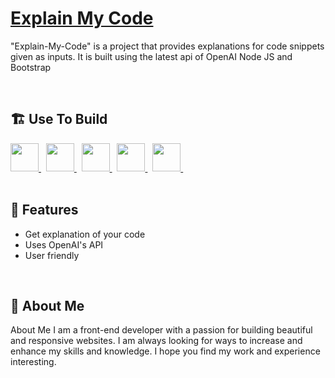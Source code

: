 


<a href="https://explain-code.vercel.app/" target="_blank">
<h1 align="left">Explain My Code </h1>
</a>


<p align="left">"Explain-My-Code" is a project that provides explanations for code snippets given as inputs. It is built using the latest api of OpenAI  Node JS and Bootstrap</p>

<br />


<h2 align="left">🏗️ Use To Build</h2>
<div align="left">

<a href="https://github.com/" target="_blank">
<img
  src="https://raw.githubusercontent.com/danielcranney/readme-generator/main/public/icons/skills/html5-colored.svg"
  width="45px"
/>
</a>&nbsp

<a href="https://github.com/" target="_blank">
<img
  src="https://raw.githubusercontent.com/danielcranney/readme-generator/main/public/icons/skills/css3-colored.svg"
  width="45px"
/>
</a>&nbsp

<a href="https://github.com/" target="_blank">
<img
  src="https://raw.githubusercontent.com/danielcranney/readme-generator/main/public/icons/skills/javascript-colored.svg"
  width="45px"
/>
</a>&nbsp

<a href="https://github.com/" target="_blank">
<img
  src="https://raw.githubusercontent.com/danielcranney/readme-generator/main/public/icons/skills/bootstrap-colored.svg"
  width="45px"
/>
</a>&nbsp

<a href="https://github.com/" target="_blank">
<img
  src="https://raw.githubusercontent.com/danielcranney/readme-generator/main/public/icons/skills/nodejs-colored.svg"
  width="45px"
/>
</a>&nbsp

</div>

<br />


<h2 align="left">🚀 Features</h2>
<ul align="left">
<li>Get explanation of your code</li><li>Uses OpenAI's API</li><li>User friendly</li>
</ul>

<br />


<h2 align="left">👦 About Me</h2>
<p align="left">
About Me
I am a front-end developer with a passion for building beautiful and responsive websites. I am always looking for ways to increase and enhance my skills and knowledge. I hope you find my work and experience interesting.</p>

<br />



